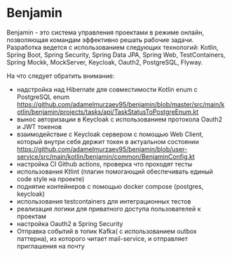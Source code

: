 # Benjamin
Benjamin - это система управления проектами в режиме онлайн, позволяющая командам эффективно решать рабочие задачи. 
Разработка ведется с использованием следующих технологий: Kotlin, Spring Boot, Spring Security, Spring Data JPA, Spring Web, TestContainers, Spring Mockk, MockServer,  Keycloak, Oauth2, PostgreSQL, Flyway. 

На что следует обратить внимание: 
- надстройка над Hibernate для совместимости Kotlin enum c PostgreSQL enum https://github.com/adamelmurzaev95/benjamin/blob/master/src/main/kotlin/benjamin/projects/tasks/api/TaskStatusToPostgreEnum.kt
- вынос авторизации в Keycloak с использованием протокола Oauth2 и JWT токенов
- взаимодействие с Keycloak сервером с помощью Web Client, который внутри себя держит токен в актуальном состоянии https://github.com/adamelmurzaev95/benjamin/blob/user-service/src/main/kotlin/benjamin/common/BenjaminConfig.kt
- настройка CI Github actions, проверка что проходят тесты
- использования Ktlint (плагин помогающий обеспечивать единый code style на проекте)
- поднятие контейнеров с помощью docker compose (postgres, keycloak)
- использования testcontainers для интеграционных тестов
- реализация логики для приватного доступа пользователей к проектам
- настройка Oauth2 в Spring Security
- Отправка событий в топик Kafka( с использованием outbox паттерна), из которого читает mail-service, и отправляет приглашения на почту

